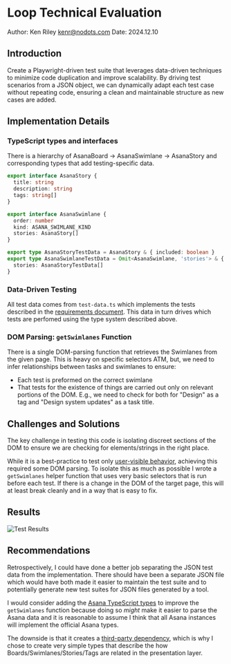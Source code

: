 # Loop Technical Evaluation

Author: Ken Riley <kenr@nodots.com> Date: 2024.12.10

## Introduction

Create a Playwright-driven test suite that leverages data-driven techniques to minimize code duplication and improve scalability. By driving test scenarios from a JSON object, we can dynamically adapt each test case without repeating code, ensuring a clean and maintainable structure as new cases are added.

## Implementation Details

### TypeScript types and interfaces

There is a hierarchy of AsanaBoard -> AsanaSwimlane -> AsanaStory and corresponding types that add testing-specific data.

```typescript
export interface AsanaStory {
  title: string
  description: string
  tags: string[]
}

export interface AsanaSwimlane {
  order: number
  kind: ASANA_SWIMLANE_KIND
  stories: AsanaStory[]
}

export type AsanaStoryTestData = AsanaStory & { included: boolean }
export type AsanaSwimlaneTestData = Omit<AsanaSwimlane, 'stories'> & {
  stories: AsanaStoryTestData[]
}
```

### Data-Driven Testing

All test data comes from `test-data.ts` which implements the tests described in the [requirements document](https://docs.google.com/document/d/1oGwPbnNImNIlEkwdMcBCUhgQEPclkDss8iFZP2A8AQ0/edit?tab=t.0). This data in turn drives which tests are perfomed using the type system described above.

### DOM Parsing: `getSwimlanes` Function

There is a single DOM-parsing function that retrieves the Swimlanes from the given page. This is heavy on specific selectors ATM, but, we need to infer relationships between tasks and swimlanes to ensure:

- Each test is preformed on the correct swimlane
- That tests for the existence of things are carried out only on relevant portions of the DOM. E.g., we need to check for both for "Design" as a tag and "Design system updates" as a task title.

## Challenges and Solutions

The key challenge in testing this code is isolating discreet sections of the DOM to ensure we are checking for elements/strings in the right place.

While it is a best-practice to test only [user-visible behavior](https://playwright.dev/docs/best-practices#test-user-visible-behavior), achieving this required some DOM parsing. To isolate this as much as possible I wrote a `getSwimlanes` helper function that uses very basic selectors that is run before each test. If there is a change in the DOM of the target page, this will at least break cleanly and in a way that is easy to fix.

## Results

![Test Results](./playwright-report/results.png)

## Recommendations

Retrospectively, I could have done a better job separating the JSON test data from the implementation. There should have been a separate JSON file which would have both made it easier to maintain the test suite and to potentially generate new test suites for JSON files generated by a tool.

I would consider adding the [Asana TypeScript types](https://www.npmjs.com/package/@types/asana) to improve the `getSwimlanes` function because doing so _might_ make it easier to parse the Asana data and it is reasonable to assume I think that all Asana instances will implement the official Asana types.

The downside is that it creates a [third-party dependency](https://playwright.dev/docs/best-practices#avoid-testing-third-party-dependencies), which is why I chose to create very simple types that describe the how Boards/Swimlanes/Stories/Tags are related in the presentation layer.
